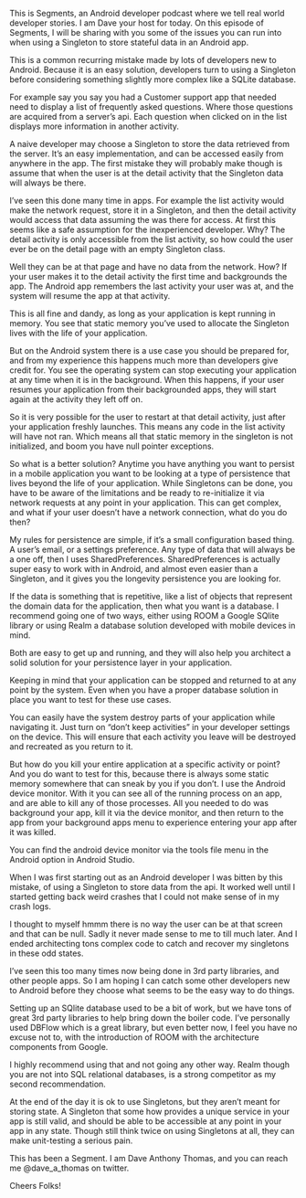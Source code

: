 This is Segments, an Android developer podcast where we tell real world developer stories. I am Dave your host for today. On this episode of Segments, I will be sharing with you some of the issues you can run into when using a Singleton to store stateful data in an Android app.

This is a common recurring mistake made by lots of developers new to Android. Because it is an easy solution, developers turn to using a Singleton before considering something slightly more complex like a SQLite database.

For example say you say you had a Customer support app that needed need to display a list of frequently asked questions. Where those questions are acquired from a server’s api. Each question when clicked on in     the list displays more information in another activity.

A naive developer may choose a Singleton to store the data retrieved from the server. It’s an easy implementation, and can be accessed easily from anywhere in the app. The first mistake they will probably make though is assume that when the user is at the detail activity that the Singleton data will always be there.

I’ve seen this done many time in apps. For example the list activity would make the network request, store it in a Singleton, and then the detail activity would access that data assuming the  was there for access. At first this seems like a safe assumption for the inexperienced developer. Why? The detail activity is only accessible from the list activity, so how could the user ever be on the detail page with an empty Singleton class.

Well they can be at that page and have no data from the network. How? If your user makes it to the detail activity the first time and backgrounds the app. The Android app remembers the last activity your user was at, and the system will resume the app at that activity.

This is all fine and dandy, as long as your application is kept running in memory. You see that static memory you’ve used to allocate the Singleton lives with the life of your application.

But on the Android system there is a use case you should be prepared for, and from my experience this happens much more than developers give credit for. You see the operating system can stop executing your application at any time when it is in the background. When this happens, if your user resumes your application from their backgrounded apps, they will start again at the activity they left off on.

So it is very possible for the user to restart at that detail activity, just after your application freshly launches. This means any code in the list activity will have not ran. Which means all that static memory in the singleton is not initialized, and boom you have null pointer exceptions.

So what is a better solution? Anytime you have anything you want to persist in a mobile application you want to be looking at a type of persistence that lives beyond the life of your application. While Singletons can be done, you have to be aware of the limitations and be ready to re-initialize it via network requests at any point in your application. This can get complex, and what if your user doesn’t have a network connection, what do you do then?

My rules for persistence are simple, if it’s a small configuration based thing. A user’s email, or a settings preference. Any type of data that will always be a one off, then I uses SharedPreferences. SharedPreferences is actually super easy to work with in Android, and almost even easier than a Singleton, and it gives you the longevity persistence you are looking for.

If the data is something that is repetitive, like a list of objects that represent the domain data for the application, then what you want is a database. I recommend going one of two ways, either using     ROOM a Google SQlite library or using Realm a database solution developed with mobile devices in mind.

Both are easy to get up and running, and they will also help you architect a solid solution for your persistence layer in your application.

Keeping in mind that your application can be stopped and returned to at any point by the system. Even when you have a proper database solution in place you want to test for these use cases.

You can easily have the system destroy parts of your application while navigating it. Just turn on “don’t keep activities” in your developer settings on the device. This will ensure that each activity you leave will be destroyed and recreated as you return to it.

But how do you kill your entire application at a specific activity or point? And you do want to test for this, because there is always some static memory somewhere that can sneak by you if you don’t. I use the Android device monitor. With it you can see all of the running process on an app, and are able to kill any of those processes. All you needed to do was background your app, kill it via the device monitor, and then return to the app from your background apps menu to experience entering your app after it was killed.

You can find the android device monitor via the tools file menu in the Android option in Android Studio.

When I was first starting out as an Android developer I was bitten by this mistake, of using a Singleton to store data from the api. It worked well until I started getting back weird crashes that I could not make sense of in my crash logs.

I thought to myself hmmm there is no way the user can be at that screen and that can be null. Sadly it never made sense to me to till much later. And I ended architecting tons complex code to catch and recover my singletons in these odd states.

I’ve seen this too many times now being done in 3rd party libraries, and other people apps. So I am hoping I can catch some other developers new to Android before they choose what seems to be the easy way to do things.

Setting up an SQlite database used to be a bit of work, but we have tons of great 3rd party libraries to help bring down the boiler code. I’ve personally used DBFlow which is a great library, but even better now, I feel you have no excuse not to, with the introduction of ROOM with the architecture components from Google.

I highly recommend using that and not going any other way. Realm though you are not into SQL relational databases, is a strong competitor as my second recommendation.

At the end of the day it is ok to use Singletons, but they aren’t meant for storing state. A Singleton that some how provides a unique service in your app is still valid, and should be able to be accessible at any point in your app in any state. Though still think twice on using Singletons at all, they can make unit-testing a serious pain.


This has been a Segment. I am Dave Anthony Thomas, and you can reach me @dave_a_thomas on twitter.

Cheers Folks!

